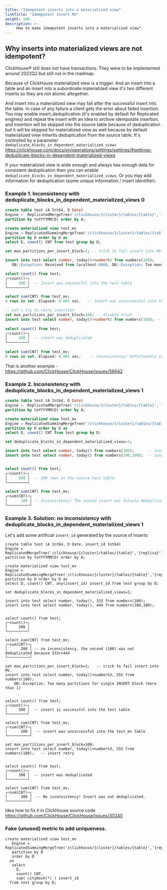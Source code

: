 ```yaml
---
title: "Idempotent inserts into a materialized view"
linkTitle: "Idempotent insert MV"
weight: 100
description: >-
     How to make idempotent inserts into a materialized view".
---
```


## Why inserts into materialized views are not idempotent?

ClickHouse® still does not have transactions. They were to be implemented around 2022Q2 but still not in the roadmap.

Because of ClickHouse materialized view is a trigger. And an insert into a table and an insert into a subordinate materialized view it's two different inserts so they are not atomic altogether. 

And insert into a materialized view may fail after the successful insert into the table. In case of any failure a client gets the error about failed insertion.
You may enable insert_deduplication (it's enabled by default for Replicated engines) and repeat the insert with an idea to archive idempotate insertion,
and insertion will be skipped into the source table because of deduplication but it will be skipped for materialized view as well because 
by default materialized view inherits deduplication from the source table. 
It's controlled by a parameter `deduplicate_blocks_in_dependent_materialized_views` https://clickhouse.com/docs/en/operations/settings/settings/#settings-deduplicate-blocks-in-dependent-materialized-views

If your materialized view is wide enough and always has enough data for consistent deduplication then you can enable `deduplicate_blocks_in_dependent_materialized_views`.
Or you may add information for deduplication (some unique information / insert identifier).

### Example 1. Inconsistency with deduplicate_blocks_in_dependent_materialized_views 0

```sql
create table test (A Int64, D Date) 
Engine =  ReplicatedMergeTree('/clickhouse/{cluster}/tables/{table}','{replica}') 
partition by toYYYYMM(D) order by A;

create materialized view test_mv 
Engine = ReplicatedSummingMergeTree('/clickhouse/{cluster}/tables/{table}','{replica}') 
partition by D order by D as 
select D, count() CNT from test group by D;

set max_partitions_per_insert_block=1; -- trick to fail insert into MV.

insert into test select number, today()+number%3 from numbers(100);
   DB::Exception: Received from localhost:9000. DB::Exception: Too many partitions 

select count() from test;
┌─count()─┐
│     100 │  -- Insert was successful into the test table
└─────────┘

select sum(CNT) from test_mv;
0 rows in set. Elapsed: 0.001 sec.   -- Insert was unsuccessful into the test_mv table (DB::Exception)

-- Let's try to retry insertion
set max_partitions_per_insert_block=100; -- disable trick
insert into test select number, today()+number%3 from numbers(100); -- insert retry / No error
 
select count() from test;
┌─count()─┐
│     100 │  -- insert was deduplicated
└─────────┘
 
select sum(CNT) from test_mv;
0 rows in set. Elapsed: 0.001 sec.    -- Inconsistency! Unfortunatly insert into MV was deduplicated as well
```

That is another example - https://github.com/ClickHouse/ClickHouse/issues/56642



### Example 2. Inconsistency with deduplicate_blocks_in_dependent_materialized_views 1

```sql
create table test (A Int64, D Date) 
Engine =  ReplicatedMergeTree('/clickhouse/{cluster}/tables/{table}','{replica}') 
partition by toYYYYMM(D) order by A;

create materialized view test_mv 
Engine = ReplicatedSummingMergeTree('/clickhouse/{cluster}/tables/{table}','{replica}') 
partition by D order by D as 
select D, count() CNT from test group by D;

set deduplicate_blocks_in_dependent_materialized_views=1;

insert into test select number, today() from numbers(100);      -- insert 100 rows
insert into test select number, today() from numbers(100,100);  -- insert another 100 rows


select count() from test;
┌─count()─┐
│     200 │  -- 200 rows in the source test table
└─────────┘

select sum(CNT) from test_mv;
┌─sum(CNT)─┐
│      100 │ -- Inconsistency! The second insert was falsely deduplicated because count() was = 100 both times 
└──────────┘
```

### Example 3. Solution: no inconsistency with deduplicate_blocks_in_dependent_materialized_views 1

Let's add some artificial `insert_id` generated by the source of inserts:

```
create table test (A Int64, D Date, insert_id Int64) 
Engine =  ReplicatedMergeTree('/clickhouse/{cluster}/tables/{table}','{replica}') 
partition by toYYYYMM(D) order by A;

create materialized view test_mv 
Engine = ReplicatedSummingMergeTree('/clickhouse/{cluster}/tables/{table}','{replica}') 
partition by D order by D as 
select D, count() CNT, any(insert_id) insert_id from test group by D;

set deduplicate_blocks_in_dependent_materialized_views=1;

insert into test select number, today(), 333 from numbers(100);
insert into test select number, today(), 444 from numbers(100,100);


select count() from test;
┌─count()─┐
│     200 │
└─────────┘

select sum(CNT) from test_mv;
┌─sum(CNT)─┐
│      200 │ -- no inconsistency, the second (100) was not deduplicated because 333<>444
└──────────┘

set max_partitions_per_insert_block=1;   -- trick to fail insert into MV.
insert into test select number, today()+number%3, 555 from numbers(100);  
    DB::Exception: Too many partitions for single INSERT block (more than 1)


select count() from test;
┌─count()─┐
│     300 │  -- insert is successful into the test table
└─────────┘

select sum(CNT) from test_mv;
┌─sum(CNT)─┐
│      200 │  -- insert was unsuccessful into the test_mv table
└──────────┘

set max_partitions_per_insert_block=100;
insert into test select number, today()+number%3, 555 from numbers(100);   -- insert retry


select count() from test;
┌─count()─┐
│     300 │  -- insert was deduplicated
└─────────┘

select sum(CNT) from test_mv;
┌─sum(CNT)─┐
│      300 │  -- No inconsistency! Insert was not deduplicated.
└──────────┘
```

Idea how to fix it in ClickHouse source code https://github.com/ClickHouse/ClickHouse/issues/30240


### Fake (unused) metric to add uniqueness.

```
create materialized view test_mv
   Engine = ReplicatedSummingMergeTree('/clickhouse/{cluster}/tables/{table}','{replica}') 
   partition by D
   order by D
  as
   select
     D,
     count() CNT,
     sum( cityHash(*) ) insert_id
  from test group by D;
```
